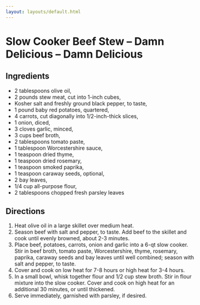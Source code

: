 ```yaml
---
layout: layouts/default.html
---
```


# Slow Cooker Beef Stew – Damn Delicious – Damn Delicious

## Ingredients

- 2 tablespoons olive oil,
- 2 pounds stew meat, cut into 1-inch cubes,
- Kosher salt and freshly ground black pepper, to taste,
- 1 pound baby red potatoes, quartered,
- 4 carrots, cut diagonally into 1/2-inch-thick slices,
- 1 onion, diced,
- 3 cloves garlic, minced,
- 3 cups beef broth,
- 2 tablespoons tomato paste,
- 1 tablespoon Worcestershire sauce,
- 1 teaspoon dried thyme,
- 1 teaspoon dried rosemary,
- 1 teaspoon smoked paprika,
- 1 teaspoon caraway seeds, optional,
- 2 bay leaves,
- 1/4 cup all-purpose flour,
- 2 tablespoons chopped fresh parsley leaves

## Directions

1. Heat olive oil in a large skillet over medium heat.
1. Season beef with salt and pepper, to taste. Add beef to the skillet and cook until evenly browned, about 2-3 minutes.
1. Place beef, potatoes, carrots, onion and garlic into a 6-qt slow cooker. Stir in beef broth, tomato paste, Worcestershire, thyme, rosemary, paprika, caraway seeds and bay leaves until well combined; season with salt and pepper, to taste.
1. Cover and cook on low heat for 7-8 hours or high heat for 3-4 hours.
1. In a small bowl, whisk together flour and 1/2 cup stew broth. Stir in flour mixture into the slow cooker. Cover and cook on high heat for an additional 30 minutes, or until thickened.
1. Serve immediately, garnished with parsley, if desired.
